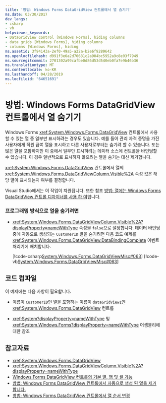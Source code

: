 ```yaml
---
title: '방법: Windows Forms DataGridView 컨트롤에서 열 숨기기'
ms.date: 03/30/2017
dev_langs:
- csharp
- vb
helpviewer_keywords:
- DataGridView control [Windows Forms], hiding columns
- data grids [Windows Forms], hiding columns
- columns [Windows Forms], hiding
ms.assetid: 3f94143a-2ef0-49a5-a22a-b2e6f9289642
ms.openlocfilehash: d991f3e6a2d70631c2a904bc5952a9c8e03f7949
ms.sourcegitcommit: 2701302a99cafbe0d86d53d540eb0fa7e9b46b36
ms.translationtype: MT
ms.contentlocale: ko-KR
ms.lasthandoff: 04/28/2019
ms.locfileid: "64651691"
---
```

# <a name="how-to-hide-columns-in-the-windows-forms-datagridview-control"></a>방법: Windows Forms DataGridView 컨트롤에서 열 숨기기
Windows Forms <xref:System.Windows.Forms.DataGridView> 컨트롤에서 사용할 수 있는 열 중 일부만 표시하려는 경우도 있습니다. 예를 들어 관리 자격 증명을 가진 사용자에게 직원 급여 열을 표시하고 다른 사용자로부터는 숨기려 할 수 있습니다. 또는 많은 열을 포함하지만 이 중에서 일부만 표시하려는 데이터 소스에 컨트롤을 바인딩할 수 있습니다. 이 경우 일반적으로 표시하지 않으려는 열을 숨기는 대신 제거합니다.  
  
 <xref:System.Windows.Forms.DataGridView> 컨트롤에서 열의 <xref:System.Windows.Forms.DataGridViewColumn.Visible%2A> 속성 값은 해당 열이 표시되는지 여부를 결정합니다.  
  
 Visual Studio에서는 이 작업이 지원됩니다.  또한 참조 [방법: 열에는 Windows Forms DataGridView 컨트롤 디자이너를 사용 하 여](hide-columns-in-the-datagrid-using-the-designer.md)입니다.  
  
### <a name="to-hide-a-column-programmatically"></a>프로그래밍 방식으로 열을 숨기려면  
  
- <xref:System.Windows.Forms.DataGridViewColumn.Visible%2A?displayProperty=nameWithType> 속성을 `false`으로 설정합니다. 데이터 바인딩 중에 자동으로 생성되는 `CustomerID` 열을 숨기려면 다음 코드 예제를 <xref:System.Windows.Forms.DataGridView.DataBindingComplete> 이벤트 처리기에 배치합니다.  
  
     [!code-csharp[System.Windows.Forms.DataGridViewMisc#063](~/samples/snippets/csharp/VS_Snippets_Winforms/System.Windows.Forms.DataGridViewMisc/CS/datagridviewmisc.cs#063)]
     [!code-vb[System.Windows.Forms.DataGridViewMisc#063](~/samples/snippets/visualbasic/VS_Snippets_Winforms/System.Windows.Forms.DataGridViewMisc/VB/datagridviewmisc.vb#063)]  
  
## <a name="compiling-the-code"></a>코드 컴파일  
 이 예제에는 다음 사항이 필요합니다.  
  
- 이름이 `CustomerID`인 열을 포함하는 이름이 `dataGridView1`인 <xref:System.Windows.Forms.DataGridView> 컨트롤  
  
- <xref:System?displayProperty=nameWithType> 및 <xref:System.Windows.Forms?displayProperty=nameWithType> 어셈블리에 대한 참조  
  
## <a name="see-also"></a>참고자료

- <xref:System.Windows.Forms.DataGridView>
- <xref:System.Windows.Forms.DataGridViewColumn.Visible%2A?displayProperty=nameWithType>
- [Windows Forms DataGridView 컨트롤의 기본 열, 행 및 셀 기능](basic-column-row-and-cell-features-wf-datagridview-control.md)
- [방법: Windows Forms DataGridView 컨트롤에서 자동으로 생성 된 열을 제거 합니다.](remove-autogenerated-columns-from-a-wf-datagridview-control.md)
- [방법: Windows Forms DataGridView 컨트롤에서 열 순서 변경](how-to-change-the-order-of-columns-in-the-windows-forms-datagridview-control.md)
